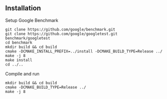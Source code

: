 ## Installation

Setup Google Benchmark
```
git clone https://github.com/google/benchmark.git
git clone https://github.com/google/googletest.git benchmark/googletest
cd benchmark
mkdir build && cd build
cmake -DCMAKE_INSTALL_PREFIX=../install -DCMAKE_BUILD_TYPE=Release ../
make -j 8
make install
cd ../..
```

Compile and run
```
mkdir build && cd build
cmake -DCMAKE_BUILD_TYPE=Release ../
make -j 8

